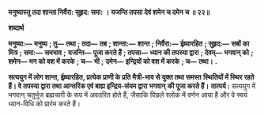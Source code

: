 **मनुष्यास्तु तदा शान्ता निर्वैरा: सुहृद: समा: ।** **यजन्ति तपसा देवं शमेन च दमेन च ॥ २२॥** 

**शब्दार्थ** 

**मनुष्या:—** **मनुष्य** **; तु—** **तथा** **; तदा—** **तब** **; शान्ता:—** **शान्त** **; निर्वैरा:—** **ईष्र्यारहित** **; सुहृद:—** **सबों का मित्र** **; समा:—** **समभाव** **;** **यजन्ति—** **पूजा करते हैं** **; तपसा—** **ध्यान की तपस्या द्वारा** **; देवम्—** **भगवान् को** **; शमेन—** **मन को वश में करके** **; च—** **भी** **;** **दमेन—** **इन्द्रियों को वश में करके** **; च—** **तथा।** **.** 

**सत्ययुग में लोग शान्त, ईष्र्यारहित, प्रत्येक प्राणी के प्रति मैत्री-भाव से युक्त तथा समस्त** **स्थितियों में स्थिर रहते हैं। वे तपस्या द्वारा तथा आन्तरिक एवं बाह्य इन्द्रिय-संयम द्वारा भगवान्** **की पूजा करते हैं।** **तात्पर्य :** सत्ययुग में भगवान् चतुर्भुज ब्रह्मचारी के रूप में अवतरित होते हैं, जैसाकि पिछले श्लोक में वर्णन आया है और वे स्वयं ध्यान-विधि को प्रारंभ करते हैं।  
